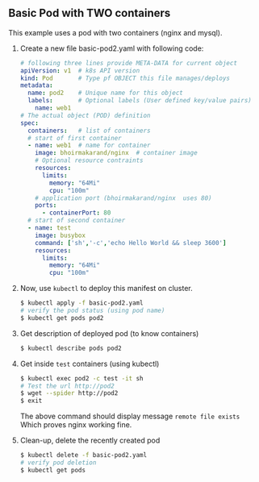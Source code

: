## Basic Pod with TWO containers

This example uses a pod with two containers (nginx and mysql). 

1.  Create a new file basic-pod2.yaml with following code:

    ```yaml
    # following three lines provide META-DATA for current object
    apiVersion: v1  # k8s API version
    kind: Pod       # Type pf OBJECT this file manages/deploys
    metadata:
      name: pod2    # Unique name for this object
      labels:       # Optional labels (User defined key/value pairs)
        name: web1
    # The actual object (POD) definition 
    spec:
      containers:   # list of containers 
      # start of first container
      - name: web1  # name for container
        image: bhoirmakarand/nginx  # container image 
        # Optional resource contraints
        resources:
          limits:
            memory: "64Mi"
            cpu: "100m"
        # application port (bhoirmakarand/nginx  uses 80)
        ports:
          - containerPort: 80
      # start of second container
      - name: test
        image: busybox
        command: ['sh','-c','echo Hello World && sleep 3600']
        resources:
          limits:
            memory: "64Mi"
            cpu: "100m"
    ```

2.  Now, use `kubectl` to deploy this manifest on cluster.

    ```bash
    $ kubectl apply -f basic-pod2.yaml
    # verify the pod status (using pod name)
    $ kubectl get pods pod2
    ```

3.  Get description of deployed pod (to know containers)

    ```bash
    $ kubectl describe pods pod2
    ```

4.  Get inside `test` containers (using kubectl)
    
    ```bash
    $ kubectl exec pod2 -c test -it sh
    # Test the url http://pod2 
    $ wget --spider http://pod2
    $ exit
    ```
    The above command should display message `remote file exists` Which proves nginx working fine.

3.  Clean-up, delete the recently created pod

    ```bash
    $ kubectl delete -f basic-pod2.yaml
    # verify pod deletion
    $ kubectl get pods
    ```